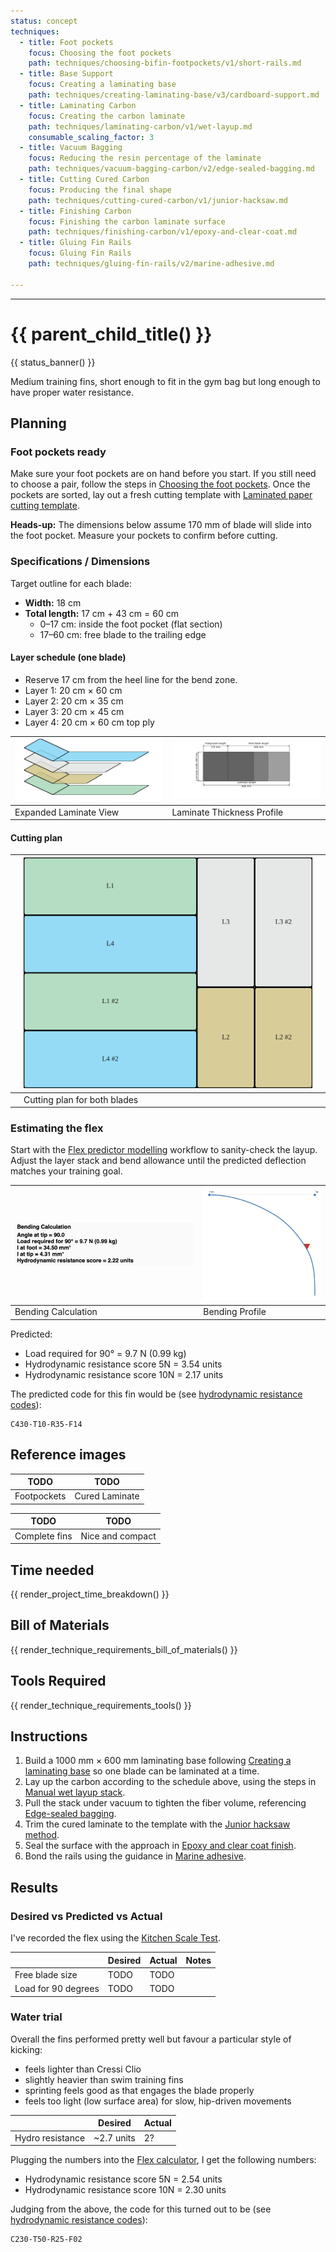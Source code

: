 ```yaml
---
status: concept
techniques:
  - title: Foot pockets
    focus: Choosing the foot pockets
    path: techniques/choosing-bifin-footpockets/v1/short-rails.md
  - title: Base Support
    focus: Creating a laminating base
    path: techniques/creating-laminating-base/v3/cardboard-support.md
  - title: Laminating Carbon
    focus: Creating the carbon laminate
    path: techniques/laminating-carbon/v1/wet-layup.md
    consumable_scaling_factor: 3
  - title: Vacuum Bagging
    focus: Reducing the resin percentage of the laminate
    path: techniques/vacuum-bagging-carbon/v2/edge-sealed-bagging.md
  - title: Cutting Cured Carbon
    focus: Producing the final shape
    path: techniques/cutting-cured-carbon/v1/junior-hacksaw.md
  - title: Finishing Carbon
    focus: Finishing the carbon laminate surface
    path: techniques/finishing-carbon/v1/epoxy-and-clear-coat.md
  - title: Gluing Fin Rails
    focus: Gluing Fin Rails
    path: techniques/gluing-fin-rails/v2/marine-adhesive.md

---
```


---
# {{ parent_child_title() }}
{{ status_banner() }}

Medium training fins, short enough to fit in the gym bag but long enough to have proper water resistance.

## Planning

### Foot pockets ready
Make sure your foot pockets are on hand before you start. If you still need to choose a pair, follow the steps in [Choosing the foot pockets](../../../techniques/choosing-bifin-footpockets/v1/short-rails.md). Once the pockets are sorted, lay out a fresh cutting template with [Laminated paper cutting template](../../../techniques/cutting-template/v1/paper-laminate.md).

**Heads-up:** The dimensions below assume 170 mm of blade will slide into the foot pocket. Measure your pockets to confirm before cutting.

### Specifications / Dimensions
Target outline for each blade:

- **Width:** 18 cm
- **Total length:** 17 cm + 43 cm = 60 cm
    - 0–17 cm: inside the foot pocket (flat section)
    - 17–60 cm: free blade to the trailing edge

#### Layer schedule (one blade)
- Reserve 17 cm from the heel line for the bend zone.
- Layer 1: 20 cm × 60 cm
- Layer 2: 20 cm × 35 cm
- Layer 3: 20 cm × 45 cm
- Layer 4: 20 cm × 60 cm top ply


| ![Expanded Laminate View](expanded.svg) | ![Laminate Thickness Profile](thickness.svg) |
|-----------------------------------------|----------------------------------------------|
| Expanded Laminate View                  | Laminate Thickness Profile                   |


#### Cutting plan

|  | ![Cutting plan for both blades](cutting_plan.svg) |  |
|--|---------------------------------------------------|--|
|  | Cutting plan for both blades                      |  |

### Estimating the flex
Start with the [Flex predictor modelling](../../../techniques/predicting-flex/v1/tapered-cantilever-beam.md) workflow to sanity-check the layup. Adjust the layer stack and bend allowance until the predicted deflection matches your training goal.

| ![Bending Calculation](bending_calculation.png) | ![Bending Profile](bending_profile.png) |
|-------------------------------------------------|-----------------------------------------|
| Bending Calculation                             | Bending Profile                         |


Predicted:

- Load required for 90° = 9.7 N (0.99 kg)
- Hydrodynamic resistance score  5N = 3.54 units
- Hydrodynamic resistance score 10N = 2.17 units

The predicted code for this fin would be (see [hydrodynamic resistance codes](../../../techniques/encoding-fin-properties/v1/hydrodynamic-resistance-codes.md)): 
```
C430-T10-R35-F14
```

## Reference images

| TODO |TODO |
|-------------------------------------|-------------------------------------------|
| Footpockets                         | Cured Laminate                       |

| TODO | TODO |
|---------------------------------|-------------------------------|
| Complete fins                   | Nice and compact              |


## Time needed

{{ render_project_time_breakdown() }}

## Bill of Materials
{{ render_technique_requirements_bill_of_materials() }}

## Tools Required
{{ render_technique_requirements_tools() }}

## Instructions
1. Build a 1000 mm × 600 mm laminating base following [Creating a laminating base](../../../techniques/creating-laminating-base/v3/cardboard-support.md) so one blade can be laminated at a time.
2. Lay up the carbon according to the schedule above, using the steps in [Manual wet layup stack](../../../techniques/laminating-carbon/v1/wet-layup.md).
3. Pull the stack under vacuum to tighten the fiber volume, referencing [Edge-sealed bagging](../../../techniques/vacuum-bagging-carbon/v2/edge-sealed-bagging.md).
4. Trim the cured laminate to the template with the [Junior hacksaw method](../../../techniques/cutting-cured-carbon/v1/junior-hacksaw.md).
5. Seal the surface with the approach in [Epoxy and clear coat finish](../../../techniques/finishing-carbon/v1/epoxy-and-clear-coat.md).
6. Bond the rails using the guidance in [Marine adhesive](../../../techniques/gluing-fin-rails/v2/marine-adhesive.md).

## Results

### Desired vs Predicted vs Actual

I've recorded the flex using the [Kitchen Scale Test](../../../techniques/measuring-flex/v2/kitchen-scale-test.md).

|                     | Desired  | Actual | Notes                                                                                          |
|---------------------|----------|--------|------------------------------------------------------------------------------------------------|
| Free blade size     | TODO    | TODO   |                                                           |
| Load for 90 degrees | TODO    | TODO  |       |

### Water trial

Overall the fins performed pretty well but favour a particular style of kicking:

- feels lighter than Cressi Clio 
- slightly heavier than swim training fins 
- sprinting feels good as that engages the blade properly
- feels too light (low surface area) for slow, hip-driven movements

|                     | Desired    | Actual |
|---------------------|------------|--------|
| Hydro resistance    | ~2.7 units | 2?     |

Plugging the numbers into the [Flex calculator](../../../techniques/predicting-flex/v1/tapered-cantilever-beam.md), I get the following numbers:

- Hydrodynamic resistance score  5N = 2.54 units
- Hydrodynamic resistance score 10N = 2.30 units

Judging from the above, the code for this turned out to be (see [hydrodynamic resistance codes](../../../techniques/encoding-fin-properties/v1/hydrodynamic-resistance-codes.md)): 
```
C230-T50-R25-F02
```
